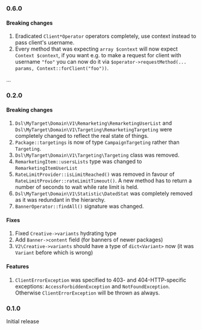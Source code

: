 ### 0.6.0

#### Breaking changes

1. Eradicated `Client*Operator` operators completely, use context instead to pass client's username.
2. Every method that was expecting `array $context` will now expect `Context $context`, if you want e.g. to make a request for client with username `"foo"` you can now do it via `$operator->requestMethod(... params, Context::forClient("foo"))`.

...

### 0.2.0

#### Breaking changes

1. `Dsl\MyTarget\Domain\V1\Remarketing\RemarketingUserList` and `Dsl\MyTarget\Domain\V1\Targeting\RemarketingTargeting`
    were completely changed to reflect the real state of things.
2. `Package::targetings` is now of type `CampaignTargeting` rather than `Targeting`.
3. `Dsl\MyTarget\Domain\V1\Targeting\Targeting` class was removed.
4. `RemarketingItem::usersLists` type was changed to `RemarketingItemUserList`
5. `RateLimitProvider::isLimitReached()` was removed in favour of `RateLimitProvider::rateLimitTimeout()`.
    A new method has to return a number of seconds to wait while rate limit is held.
6. `Dsl\MyTarget\Domain\V1\Statistic\DatedStat` was completely removed as it was redundant in the hierarchy.
7. `BannerOperator::findAll()` signature was changed.

#### Fixes

1. Fixed `Creative->variants` hydrating type
2. Add `Banner->content` field (for banners of newer packages)
3. `V2\Creative->variants` should have a type of `dict<Variant>` now (it was `Variant` before which is wrong)

#### Features

1. `ClientErrorException` was specified to 403- and 404-HTTP-specific exceptions: `AccessForbiddenException` and
    `NotFoundException`. Otherwise `ClientErrorException` will be thrown as always.

### 0.1.0

Initial release
